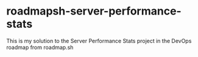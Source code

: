 # roadmapsh-server-performance-stats
This is my solution to the Server Performance Stats project in the DevOps roadmap from roadmap.sh 
